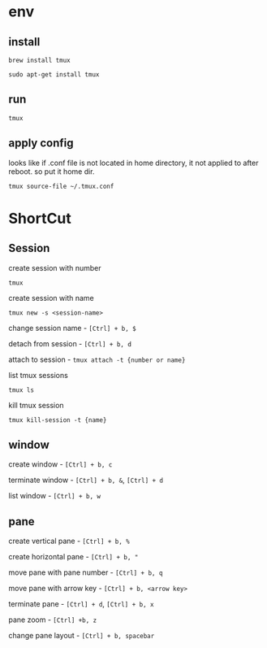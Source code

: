 # env

## install

```
brew install tmux
```

```
sudo apt-get install tmux
```

## run

```
tmux
```

## apply config

looks like if .conf file is not located in home directory, 
it not applied to after reboot.
so put it home dir.

```
tmux source-file ~/.tmux.conf
```

# ShortCut

## Session

create session with number

```
tmux
```

create session with name

```
tmux new -s <session-name>
```

change session name - `[Ctrl] + b, $`

detach from session - `[Ctrl] + b, d`

attach to session - `tmux attach -t {number or name}`

list tmux sessions

```
tmux ls
```

kill tmux session

```
tmux kill-session -t {name}
```

## window

create window - `[Ctrl] + b, c`

terminate window - `[Ctrl] + b, &`, `[Ctrl] + d`

list window - `[Ctrl] + b, w`

## pane

create vertical pane - `[Ctrl] + b, %`

create horizontal pane - `[Ctrl] + b, "`

move pane with pane number - `[Ctrl] + b, q`

move pane with arrow key - `[Ctrl] + b, <arrow key>`

terminate pane - `[Ctrl] + d`, `[Ctrl] + b, x`

pane zoom - `[Ctrl] +b, z`

change pane layout - `[Ctrl] + b, spacebar`
